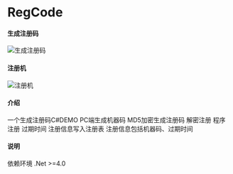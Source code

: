 # RegCode

#### 生成注册码
![生成注册码](https://gitee.com/clggxxx/images/raw/master/pic/20210610/140958365-1.gif)
#### 注册机
![注册机](https://gitee.com/clggxxx/images/raw/master/pic/20210610/140958365-1.gif)

#### 介绍
一个生成注册码C#DEMO
PC端生成机器码
MD5加密生成注册码
解密注册
程序注册
过期时间
注册信息写入注册表
注册信息包括机器码、过期时间

#### 说明
依赖环境 .Net >=4.0